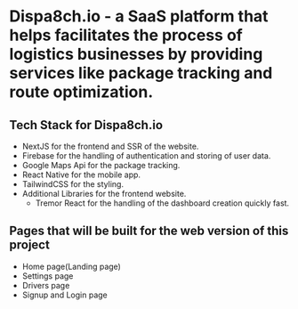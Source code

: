 # Dispa8ch.io - a SaaS platform that helps facilitates the process of logistics businesses by providing services like package tracking and route optimization.

## Tech Stack for Dispa8ch.io

- NextJS for the frontend and SSR of the website.
- Firebase for the handling of authentication and storing of user data.
- Google Maps Api for the package tracking.
- React Native for the mobile app.
- TailwindCSS for the styling.
- Additional Libraries for the frontend website.
  - Tremor React for the handling of the dashboard creation quickly fast.

## Pages that will be built for the web version of this project

- Home page(Landing page)
- Settings page
- Drivers page
- Signup and Login page
